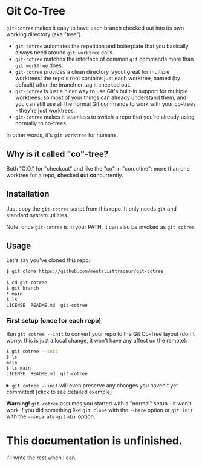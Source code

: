 # Git Co-Tree

`git-cotree` makes it easy to have each branch
checked out into its own working directory (aka
"tree").

* `git-cotree` automates the repetition and
  boilerplate that you basically always need
  around `git worktree` calls.
* `git-cotree` matches the interface of common
  `git` commands more than `git worktree` does.
* `git-cotree` provides a clean directory layout
  great for multiple worktrees: the repo's root
  contains just each worktree, named (by default)
  after the branch or tag it checked out.
* `git-cotree` is just a nicer way to use Git's
  built-in support for multiple worktrees, so most
  of your things can already understand them, and
  you can still use all the normal Git commands to
  work with your co-trees - they're just worktrees.
* `git-cotree` makes it seamless to switch a repo
  that you're already using normally to co-trees.

In other words, it's `git worktree` for humans.


## Why is it called "co"-tree?

Both "C.O." for "checkout" and like the "co"
in "coroutine": more than one worktree for a
repo, **c**hecked **o**ut **co**ncurrently.


## Installation

Just copy the `git-cotree` script from this repo.
It only needs `git` and standard system utilities.

Note: once `git-cotree` is in your PATH,
it can also be invoked as `git cotree`.


## Usage

Let's say you've cloned this repo:

```sh
$ git clone https://github.com/mentalisttraceur/git-cotree
...
$ cd git-cotree
$ git branch
* main
$ ls
LICENSE  README.md  git-cotree
```

### First setup (once for each repo)

Run `git cotree --init` to convert your repo to the
Git Co-Tree layout (don't worry: this is just a local
change, it won't have any affect on the remote):

```sh
$ git cotree --init
$ ls
main
$ ls main
LICENSE  README.md  git-cotree
```

<details><summary>
<code>git cotree --init</code> will even preserve
any changes you haven't yet committed!
[click to see detailed example]
</summary>

```sh
$ git clone https://github.com/mentalisttraceur/git-cotree
...
$ cd git-cotree
$ ls
LICENSE  README.md  git-cotree
$ echo 'Example change' >>README.md
$ git add README.md
$ echo 'Example change 2' >>README.md
$ echo 'Mine now' >LICENSE
$ touch xyz
$ echo 'xyz' >.gitignore
$ mkdir empty-directory
$ ls
LICENSE  README.md  empty-directory  git-cotree  xyz
$ git status
On branch main
Your branch is up to date with 'origin/main'.

Changes to be committed:
  (use "git restore --staged <file>..." to unstage)
        modified:   README.md

Changes not staged for commit:
  (use "git add <file>..." to update what will be committed)
  (use "git restore <file>..." to discard changes in working directory)
        modified:   LICENSE
        modified:   README.md

Untracked files:
  (use "git add <file>..." to include in what will be committed)
        .gitignore

$ git cotree --init
$ ls
main
$ cd main
$ ls
LICENSE  README.md  empty-directory  git-cotree  xyz
$ git status
On branch main
Your branch is up to date with 'origin/main'.

Changes to be committed:
  (use "git restore --staged <file>..." to unstage)
        modified:   README.md

Changes not staged for commit:
  (use "git add <file>..." to update what will be committed)
  (use "git restore <file>..." to discard changes in working directory)
        modified:   LICENSE
        modified:   README.md

Untracked files:
  (use "git add <file>..." to include in what will be committed)
        .gitignore

```

Staged changes, unstaged changes, untracked and ignored
files and directories, all there after the conversion!

</details>

**Warning!** `git-cotree` assumes you started with
a "normal" setup - it won't work if you did something
like `git clone` with the `--bare` option or `git init`
with the `--separate-git-dir` option.


# This documentation is unfinished.

I'll write the rest when I can.
